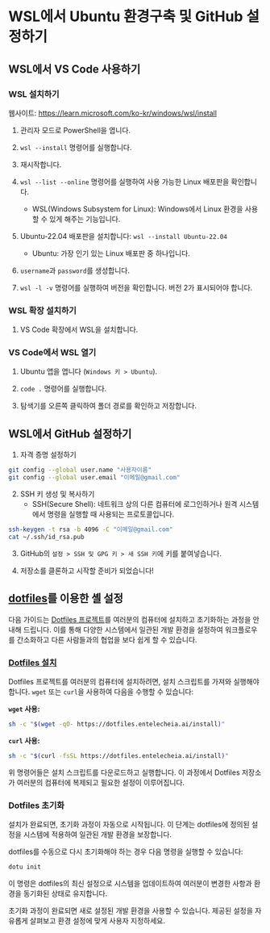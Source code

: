 # WSL에서 Ubuntu 환경구축 및 GitHub 설정하기

## WSL에서 VS Code 사용하기

### WSL 설치하기

웹사이트: https://learn.microsoft.com/ko-kr/windows/wsl/install

1. 관리자 모드로 PowerShell을 엽니다.

2. `wsl --install` 명령어를 실행합니다.

3. 재시작합니다.

4. `wsl --list --online` 명령어를 실행하여 사용 가능한 Linux 배포판을 확인합니다.

   - WSL(Windows Subsystem for Linux): Windows에서 Linux 환경을 사용할 수 있게 해주는 기능입니다.

5. Ubuntu-22.04 배포판을 설치합니다: `wsl --install Ubuntu-22.04`

   - Ubuntu: 가장 인기 있는 Linux 배포판 중 하나입니다.

6. `username`과 `password`를 생성합니다.

7. `wsl -l -v` 명령어를 실행하여 버전을 확인합니다. 버전 2가 표시되어야 합니다.

### WSL 확장 설치하기

1. VS Code 확장에서 WSL을 설치합니다.

### VS Code에서 WSL 열기

1. Ubuntu 앱을 엽니다 (`Windows 키 > Ubuntu`).

2. `code .` 명령어를 실행합니다.

3. 탐색기를 오른쪽 클릭하여 폴더 경로를 확인하고 저장합니다.

## WSL에서 GitHub 설정하기

1. 자격 증명 설정하기

```bash
git config --global user.name "사용자이름"
git config --global user.email "이메일@gmail.com"
```

2. SSH 키 생성 및 복사하기
   - SSH(Secure Shell): 네트워크 상의 다른 컴퓨터에 로그인하거나 원격 시스템에서 명령을 실행할 때 사용되는 프로토콜입니다.

```bash
ssh-keygen -t rsa -b 4096 -C "이메일@gmail.com"
cat ~/.ssh/id_rsa.pub
```

3. GitHub의 `설정 > SSH 및 GPG 키 > 새 SSH 키`에 키를 붙여넣습니다.

4. 저장소를 클론하고 시작할 준비가 되었습니다!

## [dotfiles](https://dotfiles.entelecheia.ai/)를 이용한 셸 설정

다음 가이드는 [Dotfiles 프로젝트](https://dotfiles.entelecheia.ai/)를 여러분의 컴퓨터에 설치하고 초기화하는 과정을 안내해 드립니다. 이를 통해 다양한 시스템에서 일관된 개발 환경을 설정하여 워크플로우를 간소화하고 다른 사람들과의 협업을 보다 쉽게 할 수 있습니다.

### [Dotfiles 설치](https://dotfiles.entelecheia.ai/usage/)

Dotfiles 프로젝트를 여러분의 컴퓨터에 설치하려면, 설치 스크립트를 가져와 실행해야 합니다. `wget` 또는 `curl`을 사용하여 다음을 수행할 수 있습니다:

**`wget` 사용:**

```sh
sh -c "$(wget -qO- https://dotfiles.entelecheia.ai/install)"
```

**`curl` 사용:**

```sh
sh -c "$(curl -fsSL https://dotfiles.entelecheia.ai/install)"
```

위 명령어들은 설치 스크립트를 다운로드하고 실행합니다. 이 과정에서 Dotfiles 저장소가 여러분의 컴퓨터에 복제되고 필요한 설정이 이루어집니다.

### Dotfiles 초기화

설치가 완료되면, 초기화 과정이 자동으로 시작됩니다. 이 단계는 dotfiles에 정의된 설정을 시스템에 적용하여 일관된 개발 환경을 보장합니다.

dotfiles를 수동으로 다시 초기화해야 하는 경우 다음 명령을 실행할 수 있습니다:

```sh
dotu init
```

이 명령은 dotfiles의 최신 설정으로 시스템을 업데이트하여 여러분이 변경한 사항과 환경을 동기화된 상태로 유지합니다.

초기화 과정이 완료되면 새로 설정된 개발 환경을 사용할 수 있습니다. 제공된 설정을 자유롭게 살펴보고 환경 설정에 맞게 사용자 지정하세요.
